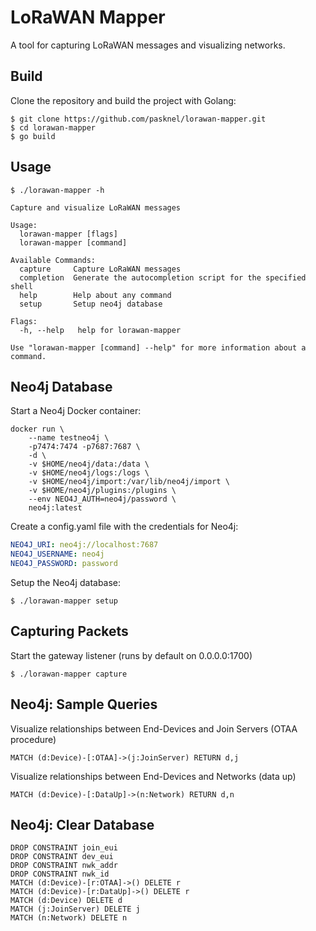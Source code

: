 # LoRaWAN Mapper

A tool for capturing LoRaWAN messages and visualizing networks.

## Build

Clone the repository and build the project with Golang:

```
$ git clone https://github.com/pasknel/lorawan-mapper.git
$ cd lorawan-mapper
$ go build
```

## Usage

```
$ ./lorawan-mapper -h 

Capture and visualize LoRaWAN messages

Usage:
  lorawan-mapper [flags]
  lorawan-mapper [command]

Available Commands:
  capture     Capture LoRaWAN messages
  completion  Generate the autocompletion script for the specified shell
  help        Help about any command
  setup       Setup neo4j database

Flags:
  -h, --help   help for lorawan-mapper

Use "lorawan-mapper [command] --help" for more information about a command.
```

## Neo4j Database

Start a Neo4j Docker container:

```
docker run \
    --name testneo4j \
    -p7474:7474 -p7687:7687 \
    -d \
    -v $HOME/neo4j/data:/data \
    -v $HOME/neo4j/logs:/logs \
    -v $HOME/neo4j/import:/var/lib/neo4j/import \
    -v $HOME/neo4j/plugins:/plugins \
    --env NEO4J_AUTH=neo4j/password \
    neo4j:latest
```

Create a config.yaml file with the credentials for Neo4j:

```yaml
NEO4J_URI: neo4j://localhost:7687
NEO4J_USERNAME: neo4j
NEO4J_PASSWORD: password
```

Setup the Neo4j database:

```
$ ./lorawan-mapper setup
```

## Capturing Packets

Start the gateway listener (runs by default on 0.0.0.0:1700)

```
$ ./lorawan-mapper capture
```

## Neo4j: Sample Queries

Visualize relationships between End-Devices and Join Servers (OTAA procedure)

```
MATCH (d:Device)-[:OTAA]->(j:JoinServer) RETURN d,j
```

Visualize relationships between End-Devices and Networks (data up)

```
MATCH (d:Device)-[:DataUp]->(n:Network) RETURN d,n
```

## Neo4j: Clear Database

```
DROP CONSTRAINT join_eui
DROP CONSTRAINT dev_eui
DROP CONSTRAINT nwk_addr
DROP CONSTRAINT nwk_id
MATCH (d:Device)-[r:OTAA]->() DELETE r
MATCH (d:Device)-[r:DataUp]->() DELETE r
MATCH (d:Device) DELETE d
MATCH (j:JoinServer) DELETE j
MATCH (n:Network) DELETE n
```